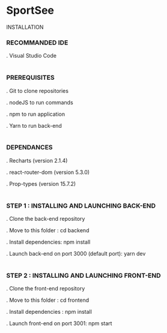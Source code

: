 # SportSee
INSTALLATION

### RECOMMANDED IDE

. Visual Studio Code <br></br>

### PREREQUISITES

. Git to clone repositories

. nodeJS to run commands

. npm to run application

. Yarn to run back-end
<br></br>

### DEPENDANCES

. Recharts (version 2.1.4)

. react-router-dom (version 5.3.0)

. Prop-types (version 15.7.2)
<br></br>
 
### STEP 1 : INSTALLING AND LAUNCHING BACK-END 
 
. Clone the back-end repository

. Move to this folder : cd backend

. Install dependencies: npm install

. Launch back-end on port 3000 (default port): yarn dev
<br></br>

### STEP 2 : INSTALLING AND LAUNCHING FRONT-END 

. Clone the front-end repository

. Move to this folder : cd frontend

. Install dependencies : npm install

. Launch front-end on port 3001: npm start
<br></br>

